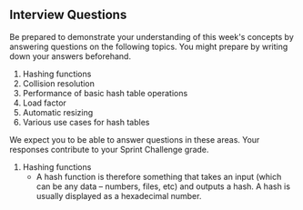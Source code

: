## Interview Questions

Be prepared to demonstrate your understanding of this week's concepts by answering questions on the following topics. You might prepare by writing down your answers beforehand.

1. Hashing functions
2. Collision resolution
3. Performance of basic hash table operations
4. Load factor
5. Automatic resizing
6. Various use cases for hash tables

We expect you to be able to answer questions in these areas. Your responses contribute to your Sprint Challenge grade.


1. Hashing functions
    - A hash function is therefore something that takes an input (which can be any data – numbers, files, etc) and outputs a hash. A hash is usually displayed as a hexadecimal number.